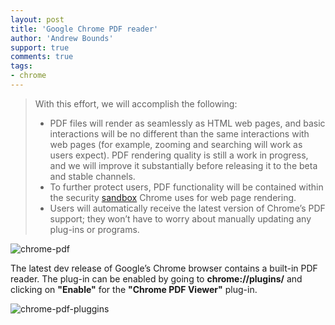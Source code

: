 ```yaml
---
layout: post
title: 'Google Chrome PDF reader'
author: 'Andrew Bounds'
support: true
comments: true
tags:
- chrome
---
```


> With this effort, we will accomplish the following:
>
> * PDF files will render as seamlessly as HTML web pages, and basic interactions will be no different than the same interactions with web pages (for example, zooming and searching will work as users expect). PDF rendering quality is still a work in progress, and we will improve it substantially before releasing it to the beta and stable channels.
> * To further protect users, PDF functionality will be contained within the security [sandbox](href="http://seclab.stanford.edu/websec/chromium/) Chrome uses for web page rendering.
> * Users will automatically receive the latest version of Chrome’s PDF support; they won’t have to worry about manually updating any plug-ins or programs.

![chrome-pdf](/assets/img/chrome-pdf.jpg)

The latest dev release of Google’s Chrome browser contains a built-in PDF reader. The plug-in can be enabled by going to **chrome://plugins/** and clicking on **"Enable"** for the **"Chrome PDF Viewer"** plug-in.

![chrome-pdf-pluggins](/assets/img/chrome-pdf-pluggins.jpg)
